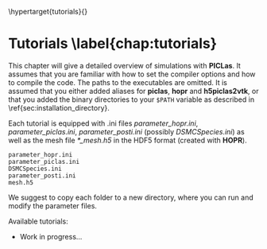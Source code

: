 \hypertarget{tutorials}{}

# Tutorials \label{chap:tutorials}

This chapter will give a detailed overview of simulations with **PICLas**. It assumes that you are familiar with how to set the compiler options and how to compile the code. The paths to the executables are omitted. It is assumed that you either added aliases for **piclas**, **hopr** and **h5piclas2vtk**, or that you added the binary directories to your `$PATH` variable as described in \ref{sec:installation_directory}. 

Each tutorial is equipped with .ini files *parameter_hopr.ini*, *parameter_piclas.ini*, *parameter_posti.ini* (possibly *DSMCSpecies.ini*) as well as the mesh file *\*\_mesh.h5* in the HDF5 format (created with **HOPR**).

~~~~~~
parameter_hopr.ini
parameter_piclas.ini
DSMCSpecies.ini
parameter_posti.ini
mesh.h5
~~~~~~

We suggest to copy each folder to a new directory, where you can run and modify the parameter files.

Available tutorials:

* Work in progress...

